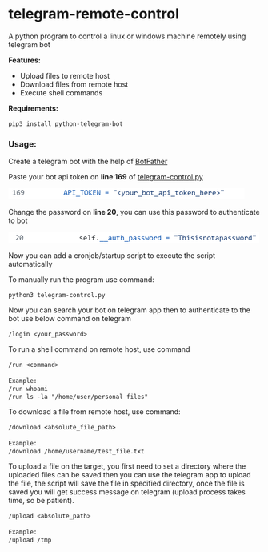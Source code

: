 # telegram-remote-control
A python program to control a linux or windows machine remotely using telegram bot

**Features:**
- Upload files to remote host
- Download files from remote host
- Execute shell commands

**Requirements:**
```
pip3 install python-telegram-bot
```

### Usage:
Create a telegram bot with the help of [BotFather](https://telegram.me/BotFather)

Paste your bot api token on **line 169** of [telegram-control.py](https://github.com/ggk570/telegram-remote-control/blob/main/telegram-control.py)
   
![auth_token](https://github.com/ggk570/telegram-remote-control/blob/main/Screenshots/api_token.png?raw=true)

Change the password on **line 20**, you can use this password to authenticate to bot
   
![password](https://github.com/ggk570/telegram-remote-control/blob/main/Screenshots/password.png?raw=true)

Now you can add a cronjob/startup script to execute the script automatically

To manually run the program use command:
   
```
python3 telegram-control.py
```

Now you can search your bot on telegram app then to authenticate to the bot use below command on telegram
   
```
/login <your_password>
```

To run a shell command on remote host, use command
   
```
/run <command>

Example:
/run whoami
/run ls -la "/home/user/personal files"
```

To download a file from remote host, use command:
   
```
/download <absolute_file_path>

Example:
/download /home/username/test_file.txt
```

To upload a file on the target, you first need to set a directory where the uploaded files can be saved then you can use the telegram app to upload the file, the script will save the file in specified directory, once the file is saved you will get success message on telegram (upload process takes time, so be patient).
    
```
/upload <absolute_path>

Example:
/upload /tmp
```

